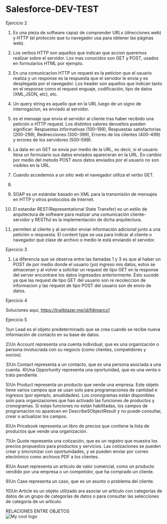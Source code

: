 # Salesforce-DEV-TEST

Ejercicio 2
1) Es una pieza de software capaz de comprender URLs (direcciones web) y HTTP (el protocolo que tu navegador usa para obtener las páginas web).

2) Los verbos HTTP son aquellos que indican que accion queremos realizar sobre el servidor. Los mas conocidos son GET y POST, usados en formularios HTML por ejemplo.

3) En una comunicacion HTTP un request es la peticion que el usuario realiza y un response es la respuesta que el servidor le envia y es desplegada por el navegador. Los header son aquellos que indican tanto en el response como el request enguaje, codificación, tipo de datos (XML,JSON, etc), etc.

4) Un query string es aquello que en la URL luego de un signo de interrogacion, es enviado al servidor.

5) es el mensaje que envía el servidor al cliente tras haber recibido una petición o HTTP request. Los distintos valores devueltos pueden significar: Respuestas informativas (100–199), Respuestas satisfactorias (200–299), Redirecciones (300–399), Errores de los clientes (400–499) y errores de los servidores (500–599). 

6) La data en un GET se envia por medio de la URL, es decir, si el usuario llena un formulario sus datos enviados apareceran en la URL. En cambio por medio del metodo POST esos datos enviados por el usuario no son visibles en la URL.

7) Cuando accedemos a un sitio web el navegador utiliza el verbo GET.

8)

9) SOAP es un estándar basado en XML para la transmisión de mensajes en HTTP y otros protocolos de Internet.

10) El estandar REST(Representational State Transfer) es un estilo de arquitectura de software para realizar una comunicación cliente-servidor y RESTful es la implementación de dicha arquitectura.

11) permiten al cliente y al servidor enviar información adicional junto a una petición o respuesta. El content type se usa para indicar al cliente o navegador qué clase de archivo o medio le está enviando el servidor.

Ejercicio 3

1) La diferencia que se observa entre las llamadas 1 y 3 es que al haber un POST de por medio donde el usuario (yo) ingreso mis datos, estos se almacenan y al volver a solicitar un request de tipo GET en la response del server encontrare los datos ingresados anteriormente. Esto sucede ya que las request de tipo GET del usuario son re recoleccion de informacion y las request de tipo POST del usuario son de envio de datos.

Ejercicio 4

Soluciones aquí, https://trailblazer.me/id/fdimarco1

Ejercicio 5

1)un Lead es el objeto predeterminado que se crea cuando se recibe nueva información de contacto en su base de datos.

2)Un Account representa una cuenta individual, que es una organización o persona involucrada con su negocio (como clientes, competidores y socios). 

3)Un Contact representa a un contacto, que es una persona asociada a una cuenta.
4)Una Opportunity representa una oportunidad, que es una venta o trato pendiente.

5)Un Product representa un producto que vende una empresa. Este objeto tiene varios campos que se usan solo para programaciones de cantidad e ingresos (por ejemplo, anualidades). Los cronogramas están disponibles solo para organizaciones que han activado las funciones de productos y cronogramas. Si estas funciones no están habilitadas, los campos de programación no aparecen en DescribeSObjectResult y no puede consultar, crear o actualizar los campos.

6)Un Pricebook representa un libro de precios que contiene la lista de productos que vende una organización.

7)Un Quote representa una cotización, que es un registro que muestra los precios propuestos para productos y servicios. Las cotizaciones se pueden crear y sincronizar con oportunidades, y se pueden enviar por correo electrónico como archivos PDF a los clientes.

8)Un Asset representa un artículo de valor comercial, como un producto vendido por una empresa o un competidor, que ha comprado un cliente.

9)Un Case representa un caso, que es un asunto o problema del cliente.

10)Un Article es un objeto utilizado ara asociar un artículo con categorías de datos de un grupo de categorías de datos o para consultar las selecciones de categoría de un artículo.

RELACIONES ENTRE OBJETOS <br>
<img src="[![relaciones.png](https://i.postimg.cc/jqvZtYzB/relaciones.png)](https://postimg.cc/LhYz37QV)" alt="My cool logo"/>
